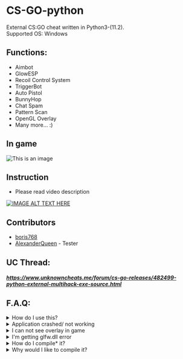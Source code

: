 # CS-GO-python
External CS:GO cheat written in Python3-(11.2).  
Supported OS: Windows

## Functions:
- Aimbot
- GlowESP
- Recoil Control System
- TriggerBot
- Auto Pistol
- BunnyHop
- Chat Spam
- Pattern Scan
- OpenGL Overlay
- Many more... :)

## In game
![This is an image](https://i.imgur.com/VlAsuOp.png)

## Instruction
- Please read video description

[![IMAGE ALT TEXT HERE](https://img.youtube.com/vi/bwnokvZOPxo/0.jpg)](https://www.youtube.com/watch?v=bwnokvZOPxo)

## Contributors
- [boris768](https://github.com/boris768/)
- [AlexanderQueen](https://github.com/AlexanderQueen) - Tester

## UC Thread:
##### https://www.unknowncheats.me/forum/cs-go-releases/482499-python-external-multihack-exe-source.html

## F.A.Q:
<details close>
<summary>How do I use this?</summary>
Follow all the steps from that <a href="https://youtu.be/bwnokvZOPxo">VIDEO</a>.
</details>
<details close>
<summary>Application crashed/ not working</summary>
1. Check what python versions are installed on your PC and make sure you using at least python 3.8+ (3.11 is recommended).<br>
2. Go to <a href="https://www.lfd.uci.edu/~gohlke/pythonlibs/#pyopengl">website</a>.<br>
3. Download PyOpenGL_accelerate‑3.1.6‑cp311‑cp311‑win_amd64.whl and PyOpenGL‑3.1.6‑cp311‑cp311‑win_amd64.whl<br>
4. Go to CMD and run this commands:<br>
pip install PyOpenGL-3.1.6-cp311-cp311-win_amd64.whl --force-reinstall<br>
pip install PyOpenGL_accelerate‑3.1.6‑cp311‑cp311‑win_amd64.whl<br>
5. Once you finish everything should be working fine. Go to the game and run cheat.
</details>
<details close>
<summary>I can not see overlay in game</summary>
Run game in 'Fullscreen Windowed' mode in video settings in order to use Overlay functions.
</details>
<details close>
<summary>I'm getting glfw.dll error</summary>
Make sure you have glfw.dll in the same folder where cheat is located.
</details>
<details close>
<summary>How do I compile* it?</summary>
1. Install <a href="https://github.com/pyinstaller/pyinstaller">Pyinstaller</a>.<br>
2. Open CMD and type this commands:<br>
cd PATH_TO_FOLDER_WITH_SOFTWARE<br>
pyinstaller --onefile app.py --clean --windowed<br>
3. Once it finish compresing files, go to newly created 'dist' folder and run app.exe.
</details>
<details close>
<summary>Why would I like to compile it?</summary>
By compressing Python code you make application run more efficient. It can be clearly observed while using overlay features.
</details>
